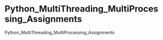 # Python_MultiThreading_MultiProcessing_Assignments
Python_MultiThreading_MultiProcessing_Assignments
